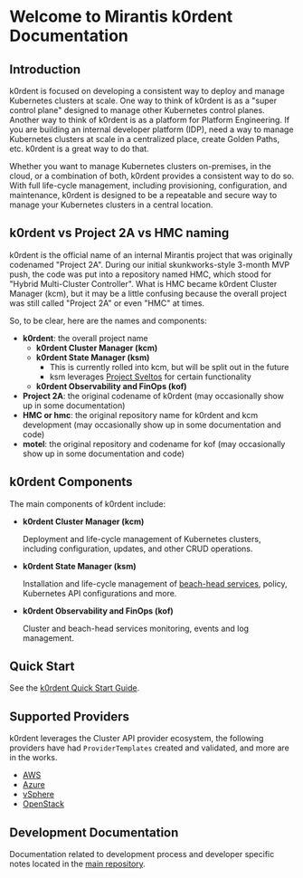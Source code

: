 # Welcome to Mirantis k0rdent Documentation

## Introduction

k0rdent is focused on developing a consistent way to deploy and manage
Kubernetes clusters at scale. One way to think of k0rdent is as a "super
control plane" designed to manage other Kubernetes control planes. Another
way to think of k0rdent is as a platform for Platform Engineering. If you
are building an internal developer platform (IDP), need a way to manage
Kubernetes clusters at scale in a centralized place, create Golden Paths,
etc. k0rdent is a great way to do that.

Whether you want to manage Kubernetes clusters on-premises, in the cloud,
or a combination of both, k0rdent provides a consistent way to do so. With
full life-cycle management, including provisioning, configuration, and
maintenance, k0rdent is designed to be a repeatable and secure way to
manage your Kubernetes clusters in a central location.

## k0rdent vs Project 2A vs HMC naming

k0rdent is the official name of an internal Mirantis project that was
originally codenamed "Project 2A". During our initial skunkworks-style
3-month MVP push, the code was put into a repository named HMC, which
stood for "Hybrid Multi-Cluster Controller". What is HMC became k0rdent
Cluster Manager (kcm), but it may be a little confusing because the
overall project was still called "Project 2A" or even "HMC" at times.

So, to be clear, here are the names and components:

- **k0rdent**: the overall project name
  - **k0rdent Cluster Manager (kcm)**
  - **k0rdent State Manager (ksm)**
    - This is currently rolled into kcm, but will be split out in the
      future
    - ksm leverages [Project Sveltos](https://github.com/projectsveltos/sveltos)
      for certain functionality
  - **k0rdent Observability and FinOps (kof)**
- **Project 2A**: the original codename of k0rdent (may occasionally show
  up in some documentation)
- **HMC or hmc**: the original repository name for k0rdent and kcm
  development (may occasionally show up in some documentation and code)
- **motel**: the original repository and codename for kof (may
  occasionally show up in some documentation and code)

## k0rdent Components

The main components of k0rdent include:

 * **k0rdent Cluster Manager (kcm)**

    Deployment and life-cycle management of Kubernetes clusters, including
    configuration, updates, and other CRUD operations.

 * **k0rdent State Manager (ksm)**

    Installation and life-cycle management of [beach-head services](glossary.md#beach-head-services),
    policy, Kubernetes API configurations and more.

 * **k0rdent Observability and FinOps (kof)**

    Cluster and beach-head services monitoring, events and log management.

## Quick Start

See the [k0rdent Quick Start Guide](quick-start/installation.md).

## Supported Providers

k0rdent leverages the Cluster API provider ecosystem, the following
providers have had `ProviderTemplates` created and validated, and more are
in the works.

 * [AWS](quick-start/aws.md)
 * [Azure](quick-start/azure.md)
 * [vSphere](quick-start/vsphere.md)
 * [OpenStack](quick-start/openstack.md)

## Development Documentation

Documentation related to development process and developer specific notes
located in the [main repository](https://github.com/k0rdent/kcm/blob/main/docs/dev.md).
